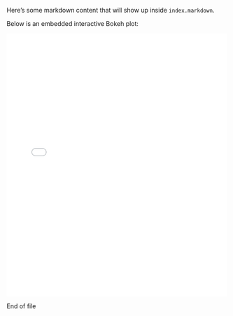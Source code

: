 Here’s some markdown content that will show up inside `index.markdown`.

Below is an embedded interactive Bokeh plot:

<iframe 
  src="{{/mathiaskrois.github.io}}/myplot.html" 
  width="100%" 
  height="600" 
  frameborder="0" 
  scrolling="no">
</iframe>

End of file